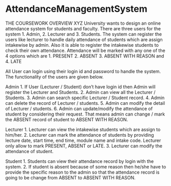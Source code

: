 # AttendanceManagementSystem
THE COURSEWORK OVERVIEW
XYZ University wants to design an online attendance system for students and faculty. There are three users for the system 1. Admin, 2. Lecturer and 3. Students. The system can register the users like lecturer to handle daily attendance of students which are assign intakewise by admin. Also it is able to register the intakewise students to check their own attendance. Attendance will be marked with any one of the 4 options which are 1. PRESENT 2. ABSENT 3. ABSENT WITH REASON and 4. LATE 
 
All User can login using their login id and password to handle the system. The       functionality of the users are given below. 
 
Admin 1. If User (Lecturer / Student) don’t have login id then Admin will register the Lecturer and Students.  2. Admin can view all the Lecturer / Students. 3. Admin can search specific Lecturer / Student record. 4. Admin can delete the record of Lecturer / students. 5. Admin can modify the detail of Lecturer / students. 6. Admin can update/modify the attendance of student by considering their request. That means admin can change / mark the ABSENT record of student to ABSENT WITH REASON. 
 
Lecturer 1. Lecturer can view the intakewise students which are assign to him/her. 2. Lecturer can mark the attendance of students by providing lecture date, start time, end time, module name and intake code. Lecturer only allow to mark PRESENT, ABSENT or LATE. 3. Lecturer can modify the attendance of student. 
 
Student 1. Students can view their attendance record by login with the system. 2. If student is absent because of some reason then he/she have to provide the specific reason to the admin so that the attendance record is going to be change from ABSENT to ABSENT WITH REASON.  
 
